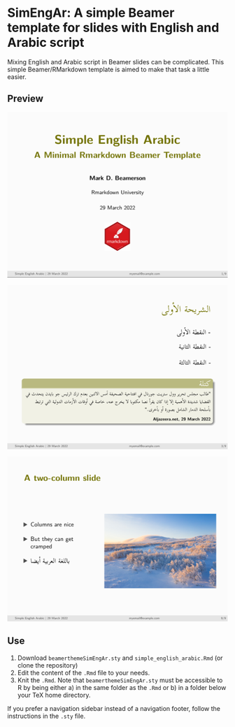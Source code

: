 # SimEngAr: A simple Beamer template for slides with English and Arabic script

Mixing English and Arabic script in Beamer slides can be complicated. This
simple Beamer/RMarkdown template is aimed to make that task a little easier.

## Preview

![](./screenshots/title_slide.png)

![](./screenshots/slide_w_arabic.png)

![](./screenshots/two_column_slide.png)

## Use

1) Download `beamerthemeSimEngAr.sty` and `simple_english_arabic.Rmd` (or clone
the repository)
2) Edit the content of the `.Rmd` file to your needs.
3) Knit the `.Rmd`. Note that `beamerthemeSimEngAr.sty` must be accessible to R
by being either a) in the same folder as the `.Rmd` or b) in a folder below your
TeX home directory.

If you prefer a navigation sidebar instead of a navigation footer, follow the
instructions in the `.sty` file.
